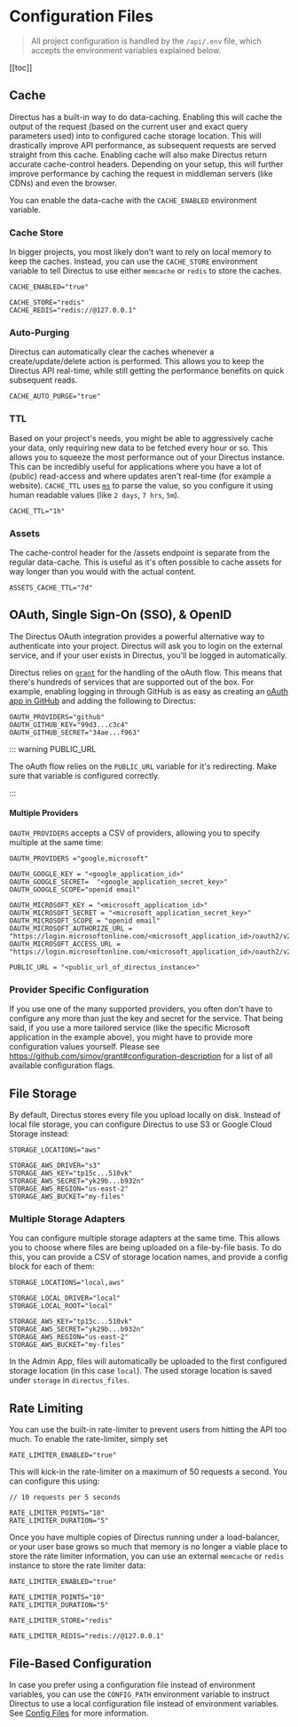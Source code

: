 # Configuration Files

> All project configuration is handled by the `/api/.env` file, which accepts the environment variables explained below.

[[toc]]

## Cache

Directus has a built-in way to do data-caching. Enabling this will cache the output of the request (based on the current
user and exact query parameters used) into to configured cache storage location. This will drastically improve API
performance, as subsequent requests are served straight from this cache. Enabling cache will also make Directus return
accurate cache-control headers. Depending on your setup, this will further improve performance by caching the request in
middleman servers (like CDNs) and even the browser.

You can enable the data-cache with the `CACHE_ENABLED` environment variable.

### Cache Store

In bigger projects, you most likely don't want to rely on local memory to keep the caches. Instead, you can use the
`CACHE_STORE` environment variable to tell Directus to use either `memcache` or `redis` to store the caches.

```
CACHE_ENABLED="true"

CACHE_STORE="redis"
CACHE_REDIS="redis://@127.0.0.1"
```

### Auto-Purging

Directus can automatically clear the caches whenever a create/update/delete action is performed. This allows you to keep
the Directus API real-time, while still getting the performance benefits on quick subsequent reads.

```
CACHE_AUTO_PURGE="true"
```

### TTL

Based on your project's needs, you might be able to aggressively cache your data, only requiring new data to be fetched
every hour or so. This allows you to squeeze the most performance out of your Directus instance. This can be incredibly
useful for applications where you have a lot of (public) read-access and where updates aren't real-time (for example a
website). `CACHE_TTL` uses [`ms`](https://www.npmjs.com/package/ms) to parse the value, so you configure it using human
readable values (like `2 days`, `7 hrs`, `5m`).

```
CACHE_TTL="1h"
```

### Assets

The cache-control header for the /assets endpoint is separate from the regular data-cache. This is useful as it's often
possible to cache assets for way longer than you would with the actual content.

```
ASSETS_CACHE_TTL="7d"
```

## OAuth, Single Sign-On (SSO), & OpenID

The Directus OAuth integration provides a powerful alternative way to authenticate into your project. Directus will ask
you to login on the external service, and if your user exists in Directus, you'll be logged in automatically.

Directus relies on [`grant`](https://www.npmjs.com/package/grant) for the handling of the oAuth flow. This means that
there's hundreds of services that are supported out of the box. For example, enabling logging in through GitHub is as
easy as creating an [oAuth app in GitHub](https://github.com/settings/developers) and adding the following to Directus:

```
OAUTH_PROVIDERS="github"
OAUTH_GITHUB_KEY="99d3...c3c4"
OAUTH_GITHUB_SECRET="34ae...f963"
```

::: warning PUBLIC_URL

The oAuth flow relies on the `PUBLIC_URL` variable for it's redirecting. Make sure that variable is configured
correctly.

:::

#### Multiple Providers

`OAUTH_PROVIDERS` accepts a CSV of providers, allowing you to specify multiple at the same time:

```
OAUTH_PROVIDERS ="google,microsoft"

OAUTH_GOOGLE_KEY = "<google_application_id>"
OAUTH_GOOGLE_SECRET=  "<google_application_secret_key>"
OAUTH_GOOGLE_SCOPE="openid email"

OAUTH_MICROSOFT_KEY = "<microsoft_application_id>"
OAUTH_MICROSOFT_SECRET = "<microsoft_application_secret_key>"
OAUTH_MICROSOFT_SCOPE = "openid email"
OAUTH_MICROSOFT_AUTHORIZE_URL = "https://login.microsoftonline.com/<microsoft_application_id>/oauth2/v2.0/authorize"
OAUTH_MICROSOFT_ACCESS_URL = "https://login.microsoftonline.com/<microsoft_application_id>/oauth2/v2.0/token"

PUBLIC_URL = "<public_url_of_directus_instance>"
```

### Provider Specific Configuration

If you use one of the many supported providers, you often don't have to configure any more than just the key and secret
for the service. That being said, if you use a more tailored service (like the specific Microsoft application in the
example above), you might have to provide more configuration values yourself. Please see
https://github.com/simov/grant#configuration-description for a list of all available configuration flags.

## File Storage

By default, Directus stores every file you upload locally on disk. Instead of local file storage, you can configure
Directus to use S3 or Google Cloud Storage instead:

```
STORAGE_LOCATIONS="aws"

STORAGE_AWS_DRIVER="s3"
STORAGE_AWS_KEY="tp15c...510vk"
STORAGE_AWS_SECRET="yk29b...b932n"
STORAGE_AWS_REGION="us-east-2"
STORAGE_AWS_BUCKET="my-files"
```

### Multiple Storage Adapters

You can configure multiple storage adapters at the same time. This allows you to choose where files are being uploaded
on a file-by-file basis. To do this, you can provide a CSV of storage location names, and provide a config block for
each of them:

```
STORAGE_LOCATIONS="local,aws"

STORAGE_LOCAL_DRIVER="local"
STORAGE_LOCAL_ROOT="local"

STORAGE_AWS_KEY="tp15c...510vk"
STORAGE_AWS_SECRET="yk29b...b932n"
STORAGE_AWS_REGION="us-east-2"
STORAGE_AWS_BUCKET="my-files"
```

In the Admin App, files will automatically be uploaded to the first configured storage location (in this case `local`).
The used storage location is saved under `storage` in `directus_files`.

## Rate Limiting

You can use the built-in rate-limiter to prevent users from hitting the API too much. To enable the rate-limiter, simply
set

```
RATE_LIMITER_ENABLED="true"
```

This will kick-in the rate-limiter on a maximum of 50 requests a second. You can configure this using:

```
// 10 requests per 5 seconds

RATE_LIMITER_POINTS="10"
RATE_LIMITER_DURATION="5"
```

Once you have multiple copies of Directus running under a load-balancer, or your user base grows so much that memory is
no longer a viable place to store the rate limiter information, you can use an external `memcache` or `redis` instance
to store the rate limiter data:

```
RATE_LIMITER_ENABLED="true"

RATE_LIMITER_POINTS="10"
RATE_LIMITER_DURATION="5"

RATE_LIMITER_STORE="redis"

RATE_LIMITER_REDIS="redis://@127.0.0.1"
```

## File-Based Configuration

In case you prefer using a configuration file instead of environment variables, you can use the `CONFIG_PATH`
environment variable to instruct Directus to use a local configuration file instead of environment variables. See
[Config Files](/reference/config-files.md) for more information.
